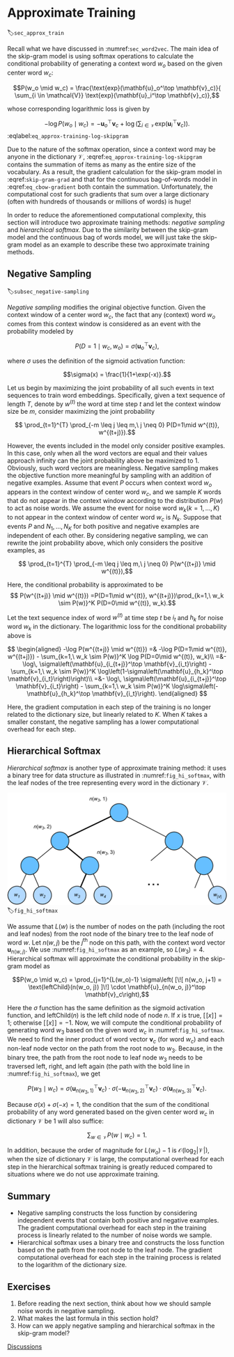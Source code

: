 # Approximate Training
:label:`sec_approx_train`

Recall what we have discussed in :numref:`sec_word2vec`.
The main idea of the skip-gram model is 
using softmax operations to calculate
the conditional probability of
generating a context word $w_o$
based on the given center word $w_c$:

$$P(w_o \mid w_c) = \frac{\text{exp}(\mathbf{u}_o^\top \mathbf{v}_c)}{ \sum_{i \in \mathcal{V}} \text{exp}(\mathbf{u}_i^\top \mathbf{v}_c)},$$

whose corresponding logarithmic loss is given by

$$-\log P(w_o \mid w_c) = -\mathbf{u}_o^\top \mathbf{v}_c + \log\left(\sum_{i \in \mathcal{V}} \text{exp}(\mathbf{u}_i^\top \mathbf{v}_c)\right).$$
:eqlabel:`eq_approx-training-log-skipgram`


Due to the nature of the softmax operation,
since a context word may be anyone in the 
dictionary $\mathcal{V}$,
:eqref:`eq_approx-training-log-skipgram`
contains the summation 
of items as many as the entire size of the vocabulary.
As a result,
the gradient calculation
for the skip-gram model
in :eqref:`skip-gram-grad`
and that
for the continuous bag-of-words model
in :eqref:`eq_cbow-gradient`
both contain
the summation.
Unfortunately,
the computational cost 
for such gradients
that sum over
a large dictionary
(often with
hundreds of thousands or millions of words) 
is huge!

In order to reduce the aforementioned computational complexity, this section will introduce two approximate training methods: 
*negative sampling* and *hierarchical softmax*.
Due to the similarity
between the skip-gram model and
the continuous bag of words model, 
we will just take the skip-gram model as an example
to describe these two approximate training methods.


## Negative Sampling
:label:`subsec_negative-sampling`


*Negative sampling* modifies the original objective function.
Given the context window of a center word $w_c$, 
the fact that any (context) word $w_o$
comes from this context window
is considered as an event with the probability
modeled by


$$P(D=1\mid w_c, w_o) = \sigma(\mathbf{u}_o^\top \mathbf{v}_c),$$

where $\sigma$ uses the definition of the sigmoid activation function:

$$\sigma(x) = \frac{1}{1+\exp(-x)}.$$

Let us begin by 
maximizing the joint probability of
all such events in text sequences 
to train word embeddings. 
Specifically, 
given a text sequence of length $T$, 
denote by $w^{(t)}$ the word at time step $t$ 
and let the context window size be $m$, 
consider maximizing the joint probability


$$ \prod_{t=1}^{T} \prod_{-m \leq j \leq m,\ j \neq 0} P(D=1\mid w^{(t)}, w^{(t+j)}).$$


However, the events included in the model only consider positive examples. In this case, only when all the word vectors are equal and their values approach infinity can the joint probability above be maximized to 1. Obviously, such word vectors are meaningless. Negative sampling makes the objective function more meaningful by sampling with an addition of negative examples. Assume that event $P$ occurs when context word $w_o$ appears in the context window of center word $w_c$, and we sample $K$ words that do not appear in the context window according to the distribution $P(w)$ to act as noise words. We assume the event for noise word $w_k$($k=1, \ldots, K$) to not appear in the context window of center word $w_c$ is $N_k$. Suppose that events $P$ and $N_1, \ldots, N_K$ for both positive and negative examples are independent of each other. By considering negative sampling, we can rewrite the joint probability above, which only considers the positive examples, as

$$ \prod_{t=1}^{T} \prod_{-m \leq j \leq m,\ j \neq 0} P(w^{(t+j)} \mid w^{(t)}),$$

Here, the conditional probability is approximated to be
$$ P(w^{(t+j)} \mid w^{(t)}) =P(D=1\mid w^{(t)}, w^{(t+j)})\prod_{k=1,\ w_k \sim P(w)}^K P(D=0\mid w^{(t)}, w_k).$$


Let the text sequence index of word $w^{(t)}$ at time step $t$ be $i_t$ and $h_k$ for noise word $w_k$ in the dictionary. The logarithmic loss for the conditional probability above is

$$
\begin{aligned}
-\log P(w^{(t+j)} \mid w^{(t)})
=& -\log P(D=1\mid w^{(t)}, w^{(t+j)}) - \sum_{k=1,\ w_k \sim P(w)}^K \log P(D=0\mid w^{(t)}, w_k)\\
=&-  \log\, \sigma\left(\mathbf{u}_{i_{t+j}}^\top \mathbf{v}_{i_t}\right) - \sum_{k=1,\ w_k \sim P(w)}^K \log\left(1-\sigma\left(\mathbf{u}_{h_k}^\top \mathbf{v}_{i_t}\right)\right)\\
=&-  \log\, \sigma\left(\mathbf{u}_{i_{t+j}}^\top \mathbf{v}_{i_t}\right) - \sum_{k=1,\ w_k \sim P(w)}^K \log\sigma\left(-\mathbf{u}_{h_k}^\top \mathbf{v}_{i_t}\right).
\end{aligned}
$$

Here, the gradient computation in each step of the training is no longer related to the dictionary size, but linearly related to $K$. When $K$ takes a smaller constant, the negative sampling has a lower computational overhead for each step.


## Hierarchical Softmax

*Hierarchical softmax* is another type of approximate training method: it uses a binary tree for data structure as illustrated in :numref:`fig_hi_softmax`, with the leaf nodes of the tree representing every word in the dictionary $\mathcal{V}$.

![Hierarchical Softmax. Each leaf node of the tree represents a word in the dictionary. ](../img/hi-softmax.svg)
:label:`fig_hi_softmax`

We assume that $L(w)$ is the number of nodes on the path (including the root and leaf nodes) from the root node of the binary tree to the leaf node of word $w$. Let $n(w, j)$ be the $j^\mathrm{th}$ node on this path, with the context word vector $\mathbf{u}_{n(w, j)}$. We use :numref:`fig_hi_softmax` as an example, so $L(w_3) = 4$. Hierarchical softmax will approximate the conditional probability in the skip-gram model as

$$P(w_o \mid w_c) = \prod_{j=1}^{L(w_o)-1} \sigma\left( [\![  n(w_o, j+1) = \text{leftChild}(n(w_o, j)) ]\!] \cdot \mathbf{u}_{n(w_o, j)}^\top \mathbf{v}_c\right),$$

Here the $\sigma$ function has the same definition as the sigmoid activation function, and $\text{leftChild}(n)$ is the left child node of node $n$. If $x$ is true, $[\![x]\!] = 1$; otherwise $[\![x]\!] = -1$.
Now, we will compute the conditional probability of generating word $w_3$ based on the given word $w_c$ in :numref:`fig_hi_softmax`. We need to find the inner product of word vector $\mathbf{v}_c$ (for word $w_c$) and each non-leaf node vector on the path from the root node to $w_3$. Because, in the binary tree, the path from the root node to leaf node $w_3$ needs to be traversed left, right, and left again (the path with the bold line in :numref:`fig_hi_softmax`), we get

$$P(w_3 \mid w_c) = \sigma(\mathbf{u}_{n(w_3, 1)}^\top \mathbf{v}_c) \cdot \sigma(-\mathbf{u}_{n(w_3, 2)}^\top \mathbf{v}_c) \cdot \sigma(\mathbf{u}_{n(w_3, 3)}^\top \mathbf{v}_c).$$

Because $\sigma(x)+\sigma(-x) = 1$, the condition that the sum of the conditional probability of any word generated based on the given center word $w_c$ in dictionary $\mathcal{V}$ be 1 will also suffice:

$$\sum_{w \in \mathcal{V}} P(w \mid w_c) = 1.$$

In addition, because the order of magnitude for $L(w_o)-1$ is $\mathcal{O}(\text{log}_2|\mathcal{V}|)$, when the size of dictionary $\mathcal{V}$ is large, the computational overhead for each step in the hierarchical softmax training is greatly reduced compared to situations where we do not use approximate training.

## Summary

* Negative sampling constructs the loss function by considering independent events that contain both positive and negative examples. The gradient computational overhead for each step in the training process is linearly related to the number of noise words we sample.
* Hierarchical softmax uses a binary tree and constructs the loss function based on the path from the root node to the leaf node. The gradient computational overhead for each step in the training process is related to the logarithm of the dictionary size.

## Exercises

1. Before reading the next section, think about how we should sample noise words in negative sampling.
1. What makes the last formula in this section hold?
1. How can we apply negative sampling and hierarchical softmax in the skip-gram model?

[Discussions](https://discuss.d2l.ai/t/382)
